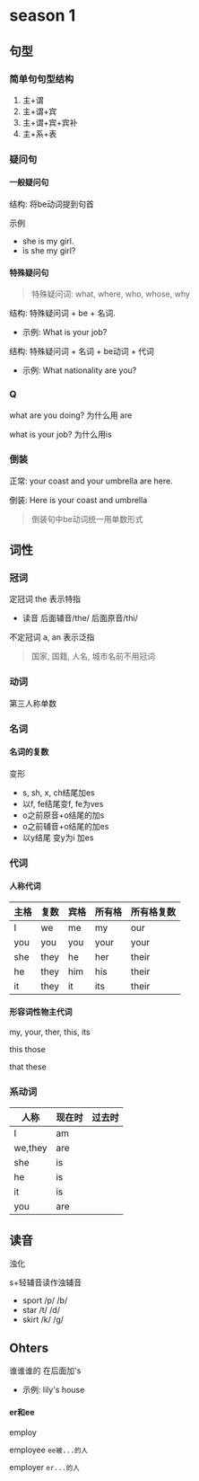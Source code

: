 # season 1

## 句型

### 简单句句型结构

1. 主+谓
2. 主+谓+宾
3. 主+谓+宾+宾补
4. 主+系+表

### 疑问句

#### 一般疑问句

结构: 将be动词提到句首

示例

* she is my girl.
* is she my girl?

#### 特殊疑问句

> 特殊疑问词: what, where, who, whose, why

结构: 特殊疑问词 + be + 名词.

* 示例: What is your job?

结构: 特殊疑问词 + 名词 + be动词 + 代词

* 示例: What nationality are you?

### Q

what are you doing? 为什么用 are

what is your job? 为什么用is

### 倒装

正常: your coast and your umbrella are here.

倒装: Here is your coast and umbrella

> 倒装句中be动词统一用单数形式

## 词性

### 冠词

定冠词 the 表示特指

* 读音 后面辅音/the/ 后面原音/thi/

不定冠词 a, an 表示泛指

> 国家, 国籍, 人名, 城市名前不用冠词 

### 动词

第三人称单数

### 名词

#### 名词的复数

变形

* s, sh, x, ch结尾加es
* 以f, fe结尾变f, fe为ves
* o之前原音+o结尾的加s
* o之前辅音+o结尾的加es
* 以y结尾 变y为i 加es

### 代词

#### 人称代词

| 主格 | 复数 | 宾格 | 所有格 | 所有格复数 |
| ---- | ---- | ---- | ------ | ---------- |
| I    | we   | me   | my     | our        |
| you  | you  | you  | your   | your       |
| she  | they | he   | her    | their      |
| he   | they | him  | his    | their      |
| it   | they | it   | its    | their      |

#### 形容词性物主代词

my, your, ther, this, its

this those

that these

### 系动词

| 人称    | 现在时 | 过去时 |
| ------- | ------ | ------ |
| I       | am     |        |
| we,they | are    |        |
| she     | is     |        |
| he      | is     |        |
| it      | is     |        |
| you     | are    |        |

## 读音

浊化

s+轻辅音读作浊辅音

* sport /p/ /b/
* star /t/ /d/
* skirt /k/ /g/

## Ohters

谁谁谁的 在后面加's

* 示例: lily's house

#### er和ee

employ

employee `ee被...的人`

employer `er...的人`